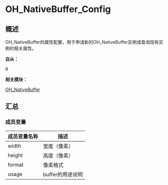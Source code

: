 # OH_NativeBuffer_Config


## 概述

OH_NativeBuffer的属性配置，用于申请新的OH_NativeBuffer实例或查询现有实例的相关属性。

**自从：**

9

**相关模块：**

[OH_NativeBuffer](_o_h___native_buffer.md)


## 汇总


### 成员变量

  | 成员变量名称 | 描述 | 
| -------- | -------- |
| width | 宽度（像素） | 
| height | 高度（像素） | 
| format | 像素格式 | 
| usage | buffer的用途说明 | 
